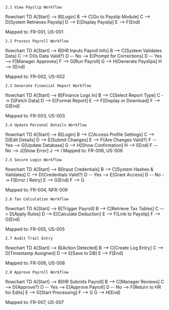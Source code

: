     2.1 View Payslip Workflow
flowchart TD
    A[Start] --> B[Login]
    B --> C[Go to Payslip Module]
    C --> D[System Retrieves Payslip]
    D --> E[Display Payslip]
    E --> F[End]

  Mapped to: FR-001, US-001

    2.2 Process Payroll Workflow
  flowchart TD
    A[Start] --> B[HR Inputs Payroll Info]
    B --> C[System Validates Data]
    C --> D{Is Data Valid?}
    D -- No --> E[Prompt for Corrections]
    D -- Yes --> F[Manager Approves]
    F --> G[Run Payroll]
    G --> H[Generate Payslips]
    H --> I[End]

  Mapped to: FR-002, US-002

    2.3 Generate Financial Report Workflow

   flowchart TD
    A[Start] --> B[Finance Logs In]
    B --> C[Select Report Type]
    C --> D[Fetch Data]
    D --> E[Format Report]
    E --> F[Display or Download]
    F --> G[End]

  Mapped to: FR-003, US-003

    2.4 Update Personal Details Workflow

  flowchart TD
    A[Start] --> B[Login]
    B --> C[Access Profile Settings]
    C --> D[Edit Details]
    D --> E[Submit Changes]
    E --> F{Are Changes Valid?}
    F -- Yes --> G[Update Database]
    G --> H[Show Confirmation]
    H --> I[End]
    F -- No --> J[Show Error]
    J --> I
  Mapped to: FR-006, US-006
  
    2.5 Secure Login Workflow
    
  flowchart TD
    A[Start] --> B[Input Credentials]
    B --> C[System Hashes & Validates]
    C --> D{Credentials Valid?}
    D -- Yes --> E[Grant Access]
    D -- No --> F[Error / Retry]
    E --> G[End]
    F --> G

  Mapped to: FR-004, NFR-009
  
    2.6 Tax Calculation Workflow 
    
  flowchart TD
    A[Start] --> B[Trigger Payroll]
    B --> C[Retrieve Tax Tables]
    C --> D[Apply Rules]
    D --> E[Calculate Deduction]
    E --> F[Link to Payslip]
    F --> G[End]

  Mapped to: FR-005, US-005

    2.7 Audit Trail Entry 
    
  flowchart TD
    A[Start] --> B[Action Detected]
    B --> C[Create Log Entry]
    C --> D[Timestamp Assigned]
    D --> E[Save to DB]
    E --> F[End]

  Mapped to: FR-008, US-008

    2.8 Approve Payroll Workflow

  flowchart TD
    A[Start] --> B[HR Submits Payroll]
    B --> C[Manager Reviews]
    C --> D{Approve?}
    D -- Yes --> E[Approve Payroll]
    D -- No --> F[Return to HR for Edits]
    E --> G[Start Processing]
    F --> G
    G --> H[End]

  Mapped to: FR-007, US-007
